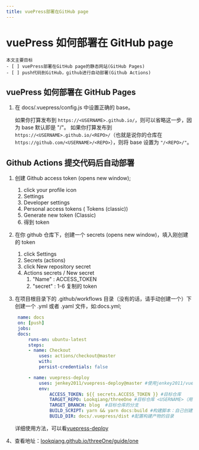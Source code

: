 ```yaml
---
title: vuePress部署在GitHub page
---
```


# vuePress 如何部署在 GitHub page

```
本文主要目标
- [ ] vuePress部署在GitHub page的静态网站(GitHub Pages)
- [ ] push代码到GitHub，github进行自动部署(Github Actions)
```

## vuePress 如何部署在 GitHub Pages

1. 在 docs/.vuepress/config.js 中设置正确的 base。

   如果你打算发布到 `https://<USERNAME>.github.io/`，则可以省略这一步，因为 base 默认即是 "/"。
   如果你打算发布到 `https://<USERNAME>.github.io/<REPO>/`（也就是说你的仓库在 `https://github.com/<USERNAME>/<REPO>`），则将 base 设置为 `"/<REPO>/"`。

## Github Actions 提交代码后自动部署

1. 创建 Github access token (opens new window);
   1. click your profile icon
   2. Settings
   3. Developer settings
   4. Personal access tokens ( Tokens (classic))
   5. Generate new token (Classic)
   6. 得到 token
2. 在你 github 仓库下，创建一个 secrets (opens new window)，填入刚创建的 token
   1. click Settings
   2. Secrets (actions)
   3. click New repository secret
   4. Actions secrets / New secret
      1. "Name" : ACCESS_TOKEN
      2. "secret" : 1-6 复制的 token
3. 在项目根目录下的 .github/workflows 目录（没有的话，请手动创建一个）下创建一个 .yml 或者 .yaml 文件，如:docs.yml;

   ```yml
    name: docs
    on: [push]
    jobs:
    docs:
        runs-on: ubuntu-latest
        steps:
        - name: Checkout
            uses: actions/checkout@master
            with:
            persist-credentials: false

        - name: vuepress-deploy
            uses: jenkey2011/vuepress-deploy@master #使用jenkey2011/vuepress-deploy项目
            env:
                ACCESS_TOKEN: ${{ secrets.ACCESS_TOKEN }} #目标仓库
                TARGET_REPO: Lookqiang/threeOne #目标仓库 <USERNAME>（用户名）/<REPO>（仓库名）
                TARGET_BRANCH: blog  #目标仓库的分支
                BUILD_SCRIPT: yarn && yarn docs:build #构建脚本：自己创建运行的命令 package.json-> scripts:{docs:build:"vuepress build docs"}
                BUILD_DIR: docs/.vuepress/dist #配置构建产物的目录
   ```

   详细使用方法，可以看[vuepress-deploy](https://github.com/jenkey2011/vuepress-deploy/)

4、查看地址：[lookqiang.github.io/threeOne/guide/one](https://lookqiang.github.io/threeOne/guide/one.html)



